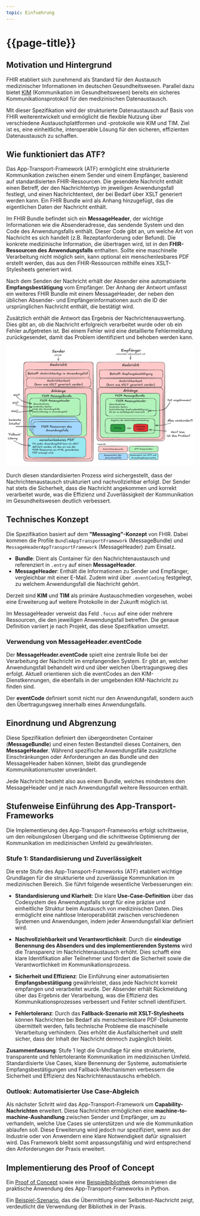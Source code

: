 ```yaml
---
topic: Einfuehrung
---
```


# {{page-title}}

## Motivation und Hintergrund

FHIR etabliert sich zunehmend als Standard für den Austausch medizinischer Informationen im deutschen Gesundheitswesen. Parallel dazu bietet [KIM](https://www.gematik.de/anwendungen/kim) (Kommunikation im Gesundheitswesen) bereits ein sicheres Kommunikationsprotokoll für den medizinischen Datenaustausch.

Mit dieser Spezifikation wird der strukturierte Datenaustausch auf Basis von FHIR weiterentwickelt und ermöglicht die flexible Nutzung über verschiedene Austauschplattformen und -protokolle wie KIM und TIM. Ziel ist es, eine einheitliche, interoperable Lösung für den sicheren, effizienten Datenaustausch zu schaffen.

## Wie funktioniert das ATF?

Das App-Transport-Framework (ATF) ermöglicht eine strukturierte Kommunikation zwischen einem Sender und einem Empfänger, basierend auf standardisierten FHIR-Ressourcen. Die gesendete Nachricht enthält einen Betreff, der den Nachrichtentyp im jeweiligen Anwendungsfall festlegt, und einen Nachrichtentext, der bei Bedarf über XSLT generiert werden kann. Ein FHIR Bundle wird als Anhang hinzugefügt, das die eigentlichen Daten der Nachricht enthält.

Im FHIR Bundle befindet sich ein **MessageHeader**, der wichtige Informationen wie die Absenderadresse, das sendende System und den Code des Anwendungsfalls enthält. Dieser Code gibt an, um welche Art von Nachricht es sich handelt (z.B. Rezeptanforderung oder Befund). Die konkrete medizinische Information, die übertragen wird, ist in den **FHIR-Ressourcen des Anwendungsfalls** enthalten. Sollte eine maschinelle Verarbeitung nicht möglich sein, kann optional ein menschenlesbares PDF erstellt werden, das aus den FHIR-Ressourcen mithilfe eines XSLT-Stylesheets generiert wird.

Nach dem Senden der Nachricht erhält der Absender eine automatisierte **Empfangsbestätigung** vom Empfänger. Der Anhang der Antwort umfasst ein weiteres FHIR Bundle mit einem MessageHeader, der neben den üblichen Absender- und Empfängerinformationen auch die ID der ursprünglichen Nachricht enthält, die bestätigt wird.

Zusätzlich enthält die Antwort das Ergebnis der Nachrichtenauswertung. Dies gibt an, ob die Nachricht erfolgreich verarbeitet wurde oder ob ein Fehler aufgetreten ist. Bei einem Fehler wird eine detaillierte Fehlermeldung zurückgesendet, damit das Problem identifiziert und behoben werden kann.

![ATF Message Flow](src/fhir/guides/ig-atf/images/ATF-Message-Flow.png)

Durch diesen standardisierten Prozess wird sichergestellt, dass der Nachrichtenaustausch strukturiert und nachvollziehbar erfolgt. Der Sender hat stets die Sicherheit, dass die Nachricht angekommen und korrekt verarbeitet wurde, was die Effizienz und Zuverlässigkeit der Kommunikation im Gesundheitswesen deutlich verbessert.

## Technisches Konzept

Die Spezifikation basiert auf dem **"Messaging"-Konzept** von FHIR. Dabei kommen die Profile `BundleAppTransportFramework` (MessageBundle) und `MessageHeaderAppTransportFramework` (MessageHeader) zum Einsatz.

- **Bundle**: Dient als Container für den Nachrichtenaustausch und referenziert in `.entry` auf einen **MessageHeader**.
- **MessageHeader**: Enthält die Informationen zu Sender und Empfänger, vergleichbar mit einer E-Mail. Zudem wird über `.eventCoding` festgelegt, zu welchem Anwendungsfall die Nachricht gehört.

Derzeit sind **KIM** und **TIM** als primäre Austauschmedien vorgesehen, wobei eine Erweiterung auf weitere Protokolle in der Zukunft möglich ist.

Im MessageHeader verweist das Feld `.focus` auf eine oder mehrere Ressourcen, die den jeweiligen Anwendungsfall betreffen. Die genaue Definition variiert je nach Projekt, das diese Spezifikation umsetzt.

### Verwendung von MessageHeader.eventCode

Der **MessageHeader.eventCode** spielt eine zentrale Rolle bei der Verarbeitung der Nachricht im empfangenden System. Er gibt an, welcher Anwendungsfall behandelt wird und über welchen Übertragungsweg dies erfolgt. Aktuell orientieren sich die eventCodes an den KIM-Dienstkennungen, die ebenfalls in der umgebenden KIM-Nachricht zu finden sind.

Der **eventCode** definiert somit nicht nur den Anwendungsfall, sondern auch den Übertragungsweg innerhalb eines Anwendungsfalls.

## Einordnung und Abgrenzung

Diese Spezifikation definiert den übergeordneten Container (**MessageBundle**) und einen festen Bestandteil dieses Containers, den **MessageHeader**. Während spezifische Anwendungsfälle zusätzliche Einschränkungen oder Anforderungen an das Bundle und den MessageHeader haben können, bleibt das grundlegende Kommunikationsmuster unverändert.

Jede Nachricht besteht also aus einem Bundle, welches mindestens den MessageHeader und je nach Anwendungsfall weitere Ressourcen enthält.

## Stufenweise Einführung des App-Transport-Frameworks

Die Implementierung des App-Transport-Frameworks erfolgt schrittweise, um den reibungslosen Übergang und die schrittweise Optimierung der Kommunikation im medizinischen Umfeld zu gewährleisten.

### Stufe 1: Standardisierung und Zuverlässigkeit

Die erste Stufe des App-Transport-Frameworks (ATF) etabliert wichtige Grundlagen für die strukturierte und zuverlässige Kommunikation im medizinischen Bereich. Sie führt folgende wesentliche Verbesserungen ein:

- **Standardisierung und Klarheit**: Die klare **Use-Case-Definition** über das Codesystem des Anwendungsfalls sorgt für eine präzise und einheitliche Struktur beim Austausch von medizinischen Daten. Dies ermöglicht eine nahtlose Interoperabilität zwischen verschiedenen Systemen und Anwendungen, indem jeder Anwendungsfall klar definiert wird.

- **Nachvollziehbarkeit und Verantwortlichkeit**: Durch die **eindeutige Benennung des Absenders und des implementierenden Systems** wird die Transparenz im Nachrichtenaustausch erhöht. Dies schafft eine klare Identifikation aller Teilnehmer und fördert die Sicherheit sowie die Verantwortlichkeit im Kommunikationsprozess.

- **Sicherheit und Effizienz**: Die Einführung einer automatisierten **Empfangsbestätigung** gewährleistet, dass jede Nachricht korrekt empfangen und verarbeitet wurde. Der Absender erhält Rückmeldung über das Ergebnis der Verarbeitung, was die Effizienz des Kommunikationsprozesses verbessert und Fehler schnell identifiziert.

- **Fehlertoleranz**: Durch das **Fallback-Szenario mit XSLT-Stylesheets** können Nachrichten bei Bedarf als menschenlesbare PDF-Dokumente übermittelt werden, falls technische Probleme die maschinelle Verarbeitung verhindern. Dies erhöht die Ausfallsicherheit und stellt sicher, dass der Inhalt der Nachricht dennoch zugänglich bleibt.

**Zusammenfassung**: Stufe 1 legt die Grundlage für eine strukturierte, transparente und fehlertolerante Kommunikation im medizinischen Umfeld. Standardisierte Use Cases, klare Benennung der Systeme, automatisierte Empfangsbestätigungen und Fallback-Mechanismen verbessern die Sicherheit und Effizienz des Nachrichtenaustauschs erheblich.

### Outlook: Automatisierter Use Case-Abgleich

Als nächster Schritt wird das App-Transport-Framework um **Capability-Nachrichten** erweitert. Diese Nachrichten ermöglichen eine **machine-to-machine-Aushandlung** zwischen Sender und Empfänger, um zu verhandeln, welche Use Cases sie unterstützen und wie die Kommunikation ablaufen soll. Diese Erweiterung wird jedoch nur spezifiziert, wenn aus der Industrie oder von Anwendern eine klare Notwendigkeit dafür signalisiert wird. Das Framework bleibt somit anpassungsfähig und wird entsprechend den Anforderungen der Praxis erweitert.

## Implementierung des Proof of Concept

Ein [Proof of Concept](https://github.com/gematik/api-app-transport-framework/blob/main/src/poc/README.md) sowie eine [Beispielbibliothek](https://github.com/gematik/api-app-transport-framework/blob/main/src/app_transport_framework_library/README.md) demonstrieren die praktische Anwendung des App-Transport-Frameworks in Python.

Ein [Beispiel-Szenario](https://github.com/gematik/api-app-transport-framework/blob/main/src/poc/example.py), das die Übermittlung einer Selbsttest-Nachricht zeigt, verdeutlicht die Verwendung der Bibliothek in der Praxis.